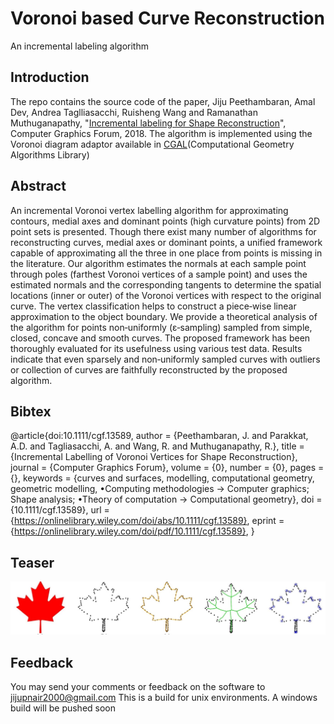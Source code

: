 # Voronoi based Curve Reconstruction
An incremental labeling algorithm

## Introduction
The repo contains the source code of the paper, Jiju Peethambaran, Amal Dev, Andrea Taglliasacchi, Ruisheng Wang and Ramanathan Muthuganapathy, "[Incremental labeling for Shape Reconstruction](https://onlinelibrary.wiley.com/doi/full/10.1111/cgf.13589#)", Computer Graphics Forum, 2018.
The algorithm is implemented using the Voronoi diagram adaptor available in [CGAL](https://www.cgal.org/project.html)(Computational Geometry Algorithms Library) 

## Abstract

An incremental Voronoi vertex labelling algorithm for approximating contours, medial axes and dominant points (high curvature points) from 2D point sets is presented. Though there exist many number of algorithms for reconstructing curves, medial axes or dominant points, a unified framework capable of approximating all the three in one place from points is missing in the literature. Our algorithm estimates the normals at each sample point through poles (farthest Voronoi vertices of a sample point) and uses the estimated normals and the corresponding tangents to determine the spatial locations (inner or outer) of the Voronoi vertices with respect to the original curve. The vertex classification helps to construct a piece‐wise linear approximation to the object boundary. We provide a theoretical analysis of the algorithm for points non‐uniformly (ε‐sampling) sampled from simple, closed, concave and smooth curves. The proposed framework has been thoroughly evaluated for its usefulness using various test data. Results indicate that even sparsely and non‐uniformly sampled curves with outliers or collection of curves are faithfully reconstructed by the proposed algorithm.

## Bibtex

@article{doi:10.1111/cgf.13589,
author = {Peethambaran, J. and Parakkat, A.D. and Tagliasacchi, A. and Wang, R. and Muthuganapathy, R.},
title = {Incremental Labelling of Voronoi Vertices for Shape Reconstruction},
journal = {Computer Graphics Forum},
volume = {0},
number = {0},
pages = {},
keywords = {curves and surfaces, modelling, computational geometry, geometric modelling, •Computing methodologies → Computer graphics; Shape analysis; •Theory of computation → Computational geometry},
doi = {10.1111/cgf.13589},
url = {https://onlinelibrary.wiley.com/doi/abs/10.1111/cgf.13589},
eprint = {https://onlinelibrary.wiley.com/doi/pdf/10.1111/cgf.13589},
}



## Teaser

![Picture](https://github.com/jijup/VoronoiCurve/blob/master/assets/teaser.jpg)

## Feedback

You may send your comments or feedback on the software to jijupnair2000@gmail.com
This is a build for unix environments. A windows build will be pushed soon
